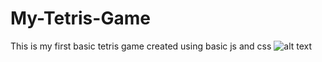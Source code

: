 # My-Tetris-Game
This is my first basic tetris game created using basic js and css
![alt text](http://url/to/img.png)
